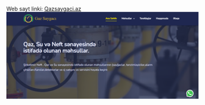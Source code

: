 <span>Web sayt linki: </span><a href="https://qazsaygaci.az">Qazsaygaci.az</a>
<br/>
<img src="./images/enerji-n-page-img.png"/>

